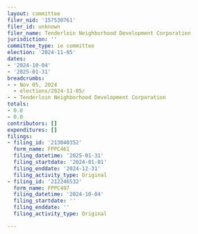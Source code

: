 ```yaml
---
layout: committee
filer_nid: '157530761'
filer_id: unknown
filer_name: Tenderloin Neighborhood Development Corporation
jurisdiction: ''
committee_type: ie committee
election: '2024-11-05'
dates:
- '2024-10-04'
- '2025-01-31'
breadcrumbs:
- - Nov 05, 2024
  - elections/2024-11-05/
- - Tenderloin Neighborhood Development Corporation
totals:
- 0.0
- 0.0
contributors: []
expenditures: []
filings:
- filing_id: '213040352'
  form_name: FPPC461
  filing_datetime: '2025-01-31'
  filing_startdate: '2024-01-01'
  filing_enddate: '2024-12-31'
  filing_activity_type: Original
- filing_id: '212246532'
  form_name: FPPC497
  filing_datetime: '2024-10-04'
  filing_startdate: ''
  filing_enddate: ''
  filing_activity_type: Original

---
```


